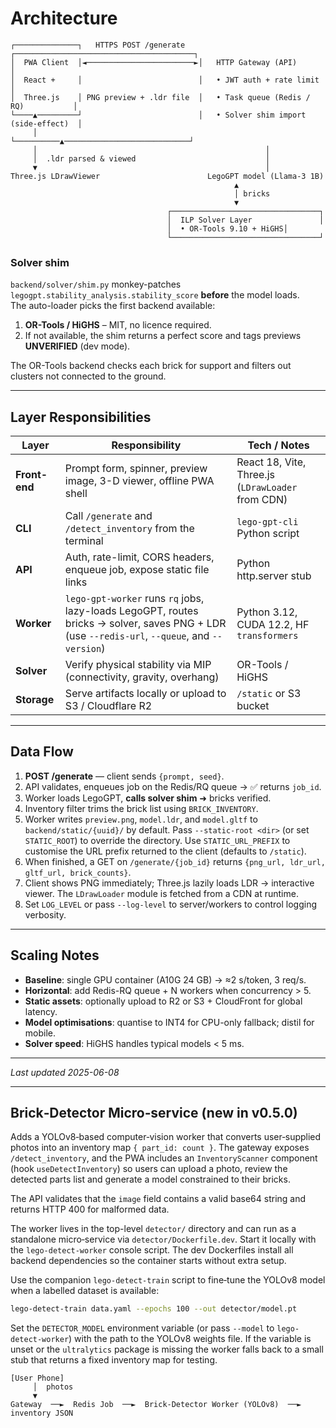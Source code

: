 
# Architecture

```
┌──────────────┐   HTTPS POST /generate   ┌────────────────────────────────────────┐
│  PWA Client  │◄────────────────────────►│   HTTP Gateway (API)                │
│  React +     │                          │   • JWT auth + rate limit                 │
│  Three.js    │ PNG preview + .ldr file  │   • Task queue (Redis / RQ)           │
└────▲─────────┘                          │   • Solver shim import (side-effect)  │
     │                                    └──────────▲────────────────────────────┘
     │                                                   │
     │  .ldr parsed & viewed                             │
     ▼                                                   │
Three.js LDrawViewer                        LegoGPT model (Llama-3 1B)
                                                  ▲
                                                  │ bricks
                                                  ▼
                                   ┌─────────────────────────────────┐
                                   │  ILP Solver Layer               │
                                   │  • OR-Tools 9.10 + HiGHS│
                                   └─────────────────────────────────┘
```

### Solver shim  
`backend/solver/shim.py` monkey-patches  
`legogpt.stability_analysis.stability_score` **before** the model loads.  
The auto-loader picks the first backend available:

1. **OR-Tools / HiGHS** – MIT, no licence required.
2. If not available, the shim returns a perfect score and tags previews
   **UNVERIFIED** (dev mode).

The OR-Tools backend checks each brick for support and filters out
clusters not connected to the ground.

---

## Layer Responsibilities

| Layer      | Responsibility                                                                                 | Tech / Notes |
|------------|-------------------------------------------------------------------------------------------------|--------------|
| **Front-end** | Prompt form, spinner, preview image, 3-D viewer, offline PWA shell                            | React 18, Vite, Three.js (`LDrawLoader` from CDN) |
| **CLI**       | Call `/generate` and `/detect_inventory` from the terminal      | `lego-gpt-cli` Python script |
| **API**       | Auth, rate-limit, CORS headers, enqueue job, expose static file links                                       | Python http.server stub |
| **Worker**    | `lego-gpt-worker` runs `rq` jobs, lazy-loads LegoGPT, routes bricks → solver, saves PNG + LDR (use `--redis-url`, `--queue`, and `--version`) | Python 3.12, CUDA 12.2, HF `transformers` |
| **Solver**    | Verify physical stability via MIP (connectivity, gravity, overhang)                           | OR-Tools / HiGHS |
| **Storage**   | Serve artifacts locally or upload to S3 / Cloudflare R2                             | `/static` or S3 bucket |

---

## Data Flow

1. **POST /generate** — client sends `{prompt, seed}`.
2. API validates, enqueues job on the Redis/RQ queue → ✅ returns `job_id`.
3. Worker loads LegoGPT, **calls solver shim** ➜ bricks verified.
4. Inventory filter trims the brick list using `BRICK_INVENTORY`.
5. Worker writes `preview.png`, `model.ldr`, and `model.gltf` to
   `backend/static/{uuid}/` by default. Pass ``--static-root <dir>``
   (or set ``STATIC_ROOT``) to override the directory. Use
   ``STATIC_URL_PREFIX`` to customise the URL prefix returned to the
   client (defaults to ``/static``).
6. When finished, a GET on `/generate/{job_id}` returns `{png_url, ldr_url, gltf_url, brick_counts}`.
7. Client shows PNG immediately; Three.js lazily loads LDR → interactive viewer.
   The `LDrawLoader` module is fetched from a CDN at runtime.
8. Set ``LOG_LEVEL`` or pass ``--log-level`` to server/workers to control logging verbosity.

---

## Scaling Notes

* **Baseline**: single GPU container (A10G 24 GB) → ≈2 s/token, 3 req/s.  
* **Horizontal**: add Redis-RQ queue + N workers when concurrency > 5.  
* **Static assets**: optionally upload to R2 or S3 + CloudFront for global latency.
* **Model optimisations**: quantise to INT4 for CPU-only fallback; distil for mobile.  
* **Solver speed**: HiGHS handles typical models < 5 ms.

---

_Last updated 2025-06-08_

---

## Brick‑Detector Micro‑service (new in v0.5.0)

Adds a YOLOv8‑based computer‑vision worker that converts user‑supplied photos into an inventory map `{ part_id: count }`. The gateway exposes `/detect_inventory`, and the PWA includes an `InventoryScanner` component (hook `useDetectInventory`) so users can upload a photo, review the detected parts list and generate a model constrained to their bricks.

The API validates that the `image` field contains a valid base64 string and
returns HTTP 400 for malformed data.

The worker lives in the top-level `detector/` directory and can run as a
standalone micro‑service via `detector/Dockerfile.dev`. Start it locally with the
`lego-detect-worker` console script. The dev Dockerfiles install all backend
dependencies so the container starts without extra setup.

Use the companion `lego-detect-train` script to fine‑tune the YOLOv8
model when a labelled dataset is available:

```bash
lego-detect-train data.yaml --epochs 100 --out detector/model.pt
```

Set the `DETECTOR_MODEL` environment variable (or pass ``--model`` to
``lego-detect-worker``) with the path to the YOLOv8 weights file.  If the
variable is unset or the `ultralytics` package is
missing the worker falls back to a small stub that returns a fixed
inventory map for testing.

```
[User Phone]
     │  photos
     ▼
Gateway  ──►  Redis Job  ──►  Brick‑Detector Worker (YOLOv8)  ──►  inventory JSON
```
